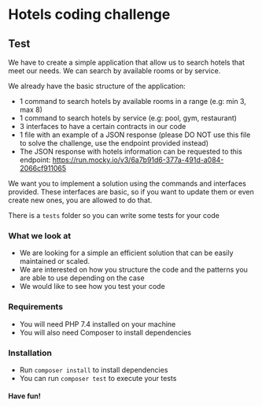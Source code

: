 # Hotels coding challenge

## Test
We have to create a simple application that allow us to search hotels that meet our needs. We can search by available rooms or by service.

We already have the basic structure of the application:
- 1 command to search hotels by available rooms in a range (e.g: min 3, max 8)
- 1 command to search hotels by service (e.g: pool, gym, restaurant)
- 3 interfaces to have a certain contracts in our code
- 1 file with an example of a JSON response (please DO NOT use this file to solve the challenge, use the endpoint provided instead)
- The JSON response with hotels information can be requested to this endpoint: https://run.mocky.io/v3/6a7b91d6-377a-491d-a084-2066cf911065

We want you to implement a solution using the commands and interfaces provided. These interfaces are basic, so if you want to update them or even create new ones, you are allowed to do that.

There is a `tests` folder so you can write some tests for your code

### What we look at
- We are looking for a simple an efficient solution that can be easily maintained or scaled.
- We are interested on how you structure the code and the patterns you are able to use depending on the case
- We would like to see how you test your code

### Requirements
- You will need PHP 7.4 installed on your machine
- You will also need Composer to install dependencies

### Installation
- Run `composer install` to install dependencies
- You can run `composer test` to execute your tests

#### Have fun!